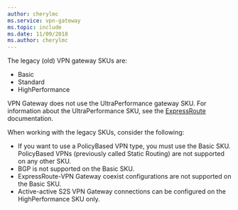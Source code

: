```yaml
---
author: cherylmc
ms.service: vpn-gateway
ms.topic: include
ms.date: 11/09/2018	
ms.author: cherylmc
---
```

The legacy (old) VPN gateway SKUs are:

* Basic
* Standard
* HighPerformance

VPN Gateway does not use the UltraPerformance gateway SKU. For information about the UltraPerformance SKU, see the [ExpressRoute](../articles/expressroute/expressroute-about-virtual-network-gateways.md) documentation.

When working with the legacy SKUs, consider the following:

* If you want to use a PolicyBased VPN type, you must use the Basic SKU. PolicyBased VPNs (previously called Static Routing) are not supported on any other SKU.
* BGP is not supported on the Basic SKU.
* ExpressRoute-VPN Gateway coexist configurations are not supported on the Basic SKU.
* Active-active S2S VPN Gateway connections can be configured on the HighPerformance SKU only.